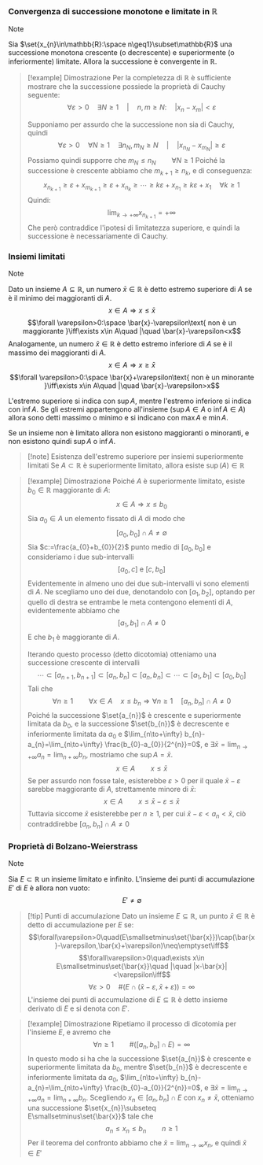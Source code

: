### Convergenza di successione monotone e limitate in $\mathbb{R}$
>[!note]
>Sia $\set{x_{n}\in\mathbb{R}:\space n\geq1}\subset\mathbb{R}$ una successione monotona crescente (o decrescente) e superiormente (o inferiormente) limitate. Allora la successione è convergente in $\mathbb{R}$.

>[!example] Dimostrazione
>Per la completezza di $\mathbb{R}$ è sufficiente mostrare che la successione possiede la proprietà di Cauchy seguente: $$\forall\varepsilon>0\quad\exists N\geq1\quad|\quad n,m\geq N: \quad |x_{n}-x_{m}|<\varepsilon$$
>
>Supponiamo per assurdo che la successione non sia di Cauchy, quindi $$\forall\varepsilon>0\quad\forall N\geq 1\quad\exists n_{N},m_{N}\geq N\quad|\quad |x_{n_{N}}-x_{m_{N}}|\geq\varepsilon$$ Possiamo quindi supporre che $m_{N}\leq n_{N}\qquad\forall N\geq1$
>Poiché la successione è crescente abbiamo che $m_{k+1}\geq n_{k}$, e di conseguenza: $$x_{n_{k+1}}\geq\varepsilon+ x_{m_{k+1}}\geq\varepsilon+x_{n_{k}}\geq\cdots\geq k\varepsilon+x_{n_{1}}\geq k\varepsilon+x_{1}\quad\forall k\geq1$$
>Quindi: $$\lim_{k\to+\infty} x_{n_{k+1}}=+\infty$$
>Che però contraddice l'ipotesi di limitatezza superiore, e quindi la successione è necessariamente di Cauchy.
### Insiemi limitati
>[!note]
>Dato un insieme $A\subseteq\mathbb{R}$, un numero $\bar{x}\in\mathbb{R}$ è detto estremo superiore di $A$ se è il minimo dei maggioranti di $A$.
>$$x\in A\Longrightarrow x\leq \bar x$$$$\forall \varepsilon>0:\space \bar{x}-\varepsilon\text{ non è un maggiorante }\iff\exists x\in A\quad |\quad \bar{x}-\varepsilon<x$$
>Analogamente, un numero $\bar{x}\in\mathbb{R}$ è detto estremo inferiore di $A$ se è il massimo dei maggioranti di $A$.
>$$x\in A\Longrightarrow x\geq \bar x$$$$\forall \varepsilon>0:\space \bar{x}+\varepsilon\text{ non è un minorante }\iff\exists x\in A\quad |\quad \bar{x}-\varepsilon>x$$
>
>L'estremo superiore si indica con $\sup A$, mentre l'estremo inferiore si indica con $\inf A$.
>Se gli estremi appartengono all'insieme ($\sup A\in A$ o $\inf A\in A$) allora sono detti massimo o minimo e si indicano con $\max A$ e $\min A$.

Se un insieme non è limitato allora non esistono maggioranti o minoranti, e non esistono quindi $\sup A$ o $\inf A$.

>[!note] Esistenza dell'estremo superiore per insiemi superiormente limitati
>Se $A\subset\mathbb{R}$ è superiormente limitato, allora esiste $\sup(A)\in\mathbb{R}$

>[!example] Dimostrazione
>Poiché $A$ è superiormente limitato, esiste $b_{0}\in\mathbb{R}$ maggiorante di $A$: $$x\in A\Longrightarrow x\leq b_{0}$$
>Sia $a_{0}\in A$ un elemento fissato di $A$ di modo che $$[a_{0},b_{0}]\cap A\neq\emptyset$$Sia $c:=\frac{a_{0}+b_{0}}{2}$ punto medio di $[a_{0},b_{0}]$ e consideriamo i due sub-intervalli $$[a_{0},c]\text{ e } [c,b_{0}]$$
>Evidentemente in almeno uno dei due sub-intervalli vi sono elementi di $A$. Ne scegliamo uno dei due, denotandolo con $[a_{1},b_{2}]$, optando per quello di destra se entrambe le meta contengono elementi di $A$, evidentemente abbiamo che $$[a_{1},b_{1}]\cap A\neq0$$ E che $b_{1}$ è maggiorante di $A$.
>
>Iterando questo processo (detto dicotomia) otteniamo una successione crescente di intervalli $$\cdots\subset[a_{n+1},b_{n+1}]\subset[a_{n},b_{n}]\subset[a_{n},b_{n}]\subset\cdots\subset[a_{1},b_{1}]\subset[a_{0},b_{0}]$$
>Tali che $$\forall n\geq1 \qquad \forall x\in A\quad x\leq b_{n}\Longrightarrow\forall n\geq 1\quad[a_{n},b_{n}]\cap A\neq0$$
>Poiché la successione $\set{a_{n}}$ è crescente e superiormente limitata da $b_{0}$, e la successione $\set{b_{n}}$ è decrescente e inferiormente limitata da $a_{0}$ e $\lim_{n\to+\infty} b_{n}-a_{n}=\lim_{n\to+\infty} \frac{b_{0}-a_{0}}{2^{n}}=0$, e $\exists \bar{x}=\lim_{n\to+\infty}a_{n}=\lim_{n+\infty}b_{n}$, mostriamo che $\sup A=\bar{x}$. $$x\in A\qquad x\leq\bar{x}$$
>Se per assurdo non fosse tale, esisterebbe $\varepsilon>0$ per il quale $\bar{x}-\varepsilon$ sarebbe maggiorante di $A$, strettamente minore di $\bar{x}$: $$x\in A\qquad x\leq \bar{x}-\varepsilon\leq\bar{x}$$
>Tuttavia siccome $\bar{x}$ esisterebbe per $n\geq 1$, per cui $\bar{x}-\varepsilon<a_{n}<\bar{x}$, ciò contraddirebbe $[a_{n},b_{n}]\cap A\neq0$
### Proprietà di Bolzano-Weierstrass
>[!note]
>Sia $E\subset\mathbb{R}$ un insieme limitato e infinito. L'insieme dei punti di accumulazione $E'$ di $E$ è allora non vuoto: $$E'\neq\emptyset$$

>[!tip] Punti di accumulazione
>Dato un insieme $E\subseteq\mathbb{R}$, un punto $\bar{x}\in\mathbb{R}$ è detto di accumulazione per $E$ se: $$\forall\varepsilon>0\quad(E\smallsetminus\set{\bar{x}})\cap(\bar{x}-\varepsilon,\bar{x}+\varepsilon)\neq\emptyset\iff$$$$\forall\varepsilon>0\quad\exists x\in E\smallsetminus\set{\bar{x}}\quad |\quad |x-\bar{x}|<\varepsilon\iff$$$$\forall\varepsilon>0\quad \#(E\cap(\bar{x}-\varepsilon,\bar{x}+\varepsilon))=\infty$$
>L'insieme dei punti di accumulazione di $E\subseteq\mathbb{R}$ è detto insieme derivato di $E$ e si denota con $E'$.

>[!example] Dimostrazione
>Ripetiamo il processo di dicotomia per l'insieme $E$, e avremo che $$\forall n\geq1\qquad \text{\#}([a_{n},b_{n}]\cap E)=\infty$$
>In questo modo si ha che la successione $\set{a_{n}}$ è crescente e superiormente limitata da $b_{0}$, mentre $\set{b_{n}}$ è decrescente e inferiormente limitata da $a_{0}$, $\lim_{n\to+\infty} b_{n}-a_{n}=\lim_{n\to+\infty} \frac{b_{0}-a_{0}}{2^{n}}=0$, e $\exists \bar{x}=\lim_{n\to+\infty}a_{n}=\lim_{n+\infty}b_{n}$.
>Scegliendo $x_{n}\in[a_{n},b_{n}]\cap E$ con $x_{n}\neq \bar{x}$, otteniamo una successione $\set{x_{n}}\subseteq E\smallsetminus\set{\bar{x}}$ tale che $$a_{n}\leq x_{n}\leq b_{n}\qquad n\geq1$$
>Per il teorema del confronto abbiamo che $\bar{x}=\lim_{n\to\infty} x_{n}$, e quindi $\bar{x}\in E'$
